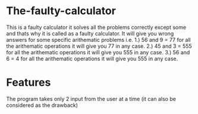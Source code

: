 # The-faulty-calculator
This is a faulty calculator it solves all the problems correctly except some and thats why it is called as a faulty calculator.
It will give you wrong answers for some specific arithematic problems i.e.
1.) 56 and 9 = 77 for all the arithematic operations it will give you 77 in any case.
2.) 45 and 3 = 555 for all the arithematic operations it will give you 555 in any case.
3.) 56 and 6 = 4 for all the arithematic operations it will give you 555 in any case.
# Features
The program takes only 2 input from the user at a time
(it can also be considered as the drawback)
